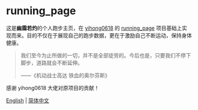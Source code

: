 # running_page

这是**幽霜若灼**的个人跑步主页，在 [yihong0618](https://github.com/yihong0618) 的 [running_page](https://github.com/yihong0618/running_page) 项目基础上实现而来。目的不仅在于展现自己的跑步数据，更在于激励自己不断运动，保持身体健康。

> 我们至今为止所做的一切，并不是全部徒劳的。今后也是，只要我们不停下脚步，道路就会不断延伸。
>
> ——《机动战士高达 铁血的奥尔芬斯》

感谢 yihong0618 大佬对原项目的贡献！

[English](README-EN.md) | [简体中文](README-CN.md)